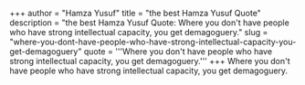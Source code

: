 +++
author = "Hamza Yusuf"
title = "the best Hamza Yusuf Quote"
description = "the best Hamza Yusuf Quote: Where you don't have people who have strong intellectual capacity, you get demagoguery."
slug = "where-you-dont-have-people-who-have-strong-intellectual-capacity-you-get-demagoguery"
quote = '''Where you don't have people who have strong intellectual capacity, you get demagoguery.'''
+++
Where you don't have people who have strong intellectual capacity, you get demagoguery.

